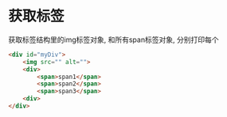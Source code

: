 # 获取标签

获取标签结构里的img标签对象, 和所有span标签对象, 分别打印每个

```html
<div id="myDiv">
	<img src="" alt="">
    <div>
        <span>span1</span>
        <span>span2</span>
        <span>span3</span>
    <div>
</div>
```



